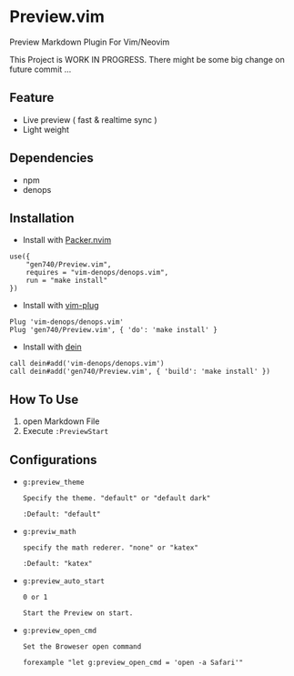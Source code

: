 # Preview.vim

Preview Markdown Plugin For Vim/Neovim

This Project is WORK IN PROGRESS.
There might be some big change on future commit ...


## Feature

- Live preview ( fast & realtime sync )
- Light weight

## Dependencies
- npm
- denops

## Installation

- Install with [Packer.nvim](https://github.com/wbthomason/packer.nvim)

```
use({
    "gen740/Preview.vim",
    requires = "vim-denops/denops.vim",
    run = "make install"
})
```

- Install with [vim-plug](https://github.com/junegunn/vim-plug)

```
Plug 'vim-denops/denops.vim'
Plug 'gen740/Preview.vim', { 'do': 'make install' }
```

- Install with [dein](https://github.com/Shougo/dein.vim)

```
call dein#add('vim-denops/denops.vim')
call dein#add('gen740/Preview.vim', { 'build': 'make install' })
```

## How To Use

1. open Markdown File
1. Execute `:PreviewStart`

## Configurations

- `g:preview_theme`

      Specify the theme. "default" or "default dark"

      :Default: "default"

- `g:previw_math`

      specify the math rederer. "none" or "katex"

      :Default: "katex"

- `g:preview_auto_start`

      0 or 1

      Start the Preview on start.

- `g:preview_open_cmd`

      Set the Broweser open command

      forexample "let g:preview_open_cmd = 'open -a Safari'"
